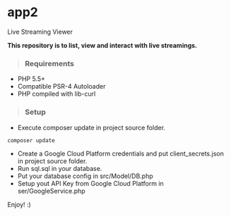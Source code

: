 # app2
Live Streaming Viewer

**This repository is to list, view and interact with live streamings.**


> ### Requirements

- PHP 5.5+
- Compatible PSR-4 Autoloader
- PHP compiled with lib-curl

> ### Setup

- Execute composer update in project source folder.

```composer
composer update
```

- Create a Google Cloud Platform credentials and put client_secrets.json in project source folder.
- Run sql.sql in your database.
- Put your database config in src/Model/DB.php
- Setup yout API Key from Google Cloud Platform in ser/GoogleService.php


Enjoy! :)